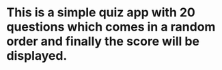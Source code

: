 # This is a simple quiz app with 20 questions which comes in a random order and finally the score will be displayed.
